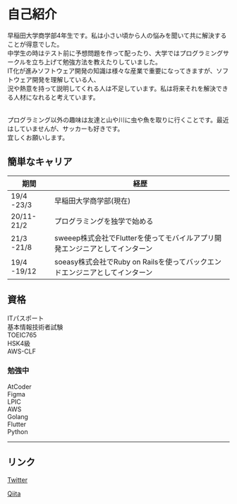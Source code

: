 # 自己紹介
早稲田大学商学部4年生です。私は小さい頃から人の悩みを聞いて共に解決することが得意でした。<br>
中学生の時はテスト前に予想問題を作って配ったり、大学ではプログラミングサークルを立ち上げて勉強方法を教えたりしていました。<br>
IT化が進みソフトウェア開発の知識は様々な産業で重要になってきますが、ソフトウェア開発を理解している人、<br>
況や熱意を持って説明してくれる人は不足しています。私は将来それを解決できる人材になれると考えています。<br>
<br>

プログラミング以外の趣味は友達と山や川に虫や魚を取りに行くことです。最近はしていませんが、サッカーも好きです。<br>
宜しくお願いします。<br>

<h2 id="キャリア経歴">簡単なキャリア</h2>

|  期間  |  経歴  |
| ---- | ---- |
|  19/4 -23/3  |早稲田大学商学部(現在)|
|  20/11-21/2  |プログラミングを独学で始める|
|  21/3 -21/8  |sweeep株式会社でFlutterを使ってモバイルアプリ開発エンジニアとしてインターン|
|  19/4 -19/12 |soeasy株式会社でRuby on Railsを使ってバックエンドエンジニアとしてインターン|


<h2 id="資格">資格</h2>

ITパスポート<br>
基本情報技術者試験<br>
TOEIC765<br>
HSK4級<br>
AWS-CLF<br>

### 勉強中
AtCoder<br>
Figma<br>
LPIC<br>
AWS<br>
Golang<br>
Flutter<br>
Python<br>


---


<h2 id="リンク">リンク</h2>

[Twitter](https://twitter.com/tomonio_ac)

[Qiita](https://qiita.com/Naga_Ayuu)
